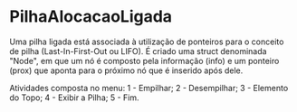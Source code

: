 # PilhaAlocacaoLigada

Uma pilha ligada está associada à utilização de ponteiros para o conceito de pilha (Last-In-First-Out ou LIFO). É criado uma struct denominada "Node", em que um nó é composto pela informação (info) e um ponteiro (prox) que aponta para o próximo nó que é inserido após dele.

Atividades composta no menu:
      1 - Empilhar;
      2 - Desempilhar;
      3 - Elemento do Topo;
      4 - Exibir a Pilha;
      5 - Fim.
